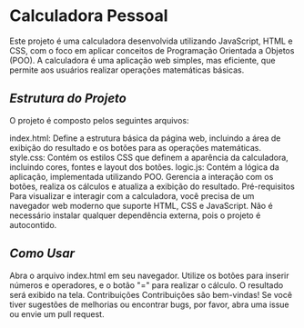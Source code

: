 # **Calculadora Pessoal**
Este projeto é uma calculadora desenvolvida utilizando JavaScript, HTML e CSS, com o foco em aplicar conceitos de Programação Orientada a Objetos (POO). A calculadora é uma aplicação web simples, mas eficiente, que permite aos usuários realizar operações matemáticas básicas.

## *Estrutura do Projeto*
O projeto é composto pelos seguintes arquivos:

index.html: Define a estrutura básica da página web, incluindo a área de exibição do resultado e os botões para as operações matemáticas.
style.css: Contém os estilos CSS que definem a aparência da calculadora, incluindo cores, fontes e layout dos botões.
logic.js: Contém a lógica da aplicação, implementada utilizando POO. Gerencia a interação com os botões, realiza os cálculos e atualiza a exibição do resultado.
Pré-requisitos
Para visualizar e interagir com a calculadora, você precisa de um navegador web moderno que suporte HTML, CSS e JavaScript. Não é necessário instalar qualquer dependência externa, pois o projeto é autocontido.

## *Como Usar*
Abra o arquivo index.html em seu navegador.
Utilize os botões para inserir números e operadores, e o botão "=" para realizar o cálculo.
O resultado será exibido na tela.
Contribuições
Contribuições são bem-vindas! Se você tiver sugestões de melhorias ou encontrar bugs, por favor, abra uma issue ou envie um pull request.
